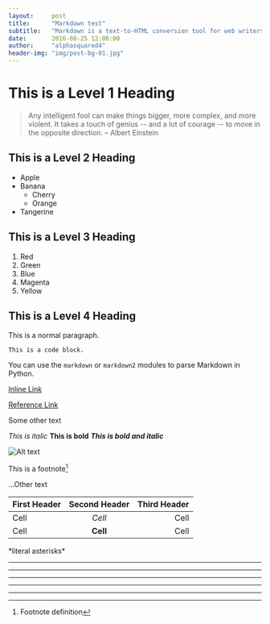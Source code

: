 ```yaml
---
layout:     post
title:      "Markdown test"
subtitle:   "Markdown is a text-to-HTML conversion tool for web writers."
date:       2016-08-25 12:00:00
author:     "alphasquared4"
header-img: "img/post-bg-01.jpg"
---
```


# This is a Level 1 Heading
> Any intelligent fool can make things bigger, more complex, and more violent.
> It takes a touch of genius -- and a lot of courage -- to move in the
> opposite direction.
> – Albert Einstein

## This is a Level 2 Heading
+ Apple
+ Banana
    + Cherry
    + Orange
+ Tangerine

## This is a Level 3 Heading
1. Red
2. Green
3. Blue
4. Magenta
5. Yellow

## This is a Level 4 Heading
This is a normal paragraph.

    This is a code block.

You can use the `markdown` or `markdown2` modules to parse Markdown in Python.

[Inline Link](http://example.com)

[Reference Link][1]

Some other text

[1]: http://example.com

*This is italic*
**This is bold**
***This is bold and italic***

![Alt text](http://placehold.it/350x150)

This is a footnote[^1]

...Other text

[^1]: Footnote definition

First Header  | Second Header | Third Header |
 ------------ | :-----------: | -----------: |
Cell          |   *Cell*      |      Cell    |
Cell          |   **Cell**    |      Cell    |

\*literal asterisks\*

* * *

***

*****

- - -

---------------------------------------
